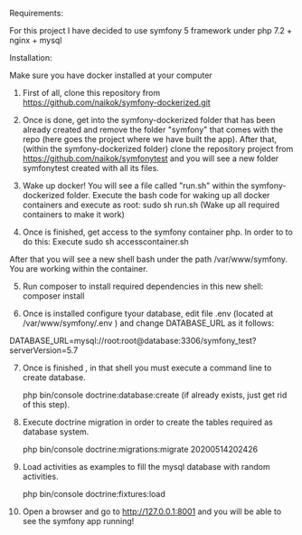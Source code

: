 Requirements:

For this project I have decided to use symfony 5 framework under php 7.2 + nginx + mysql

Installation:

Make sure you have docker installed at your computer

1) First of all, clone this repository from https://github.com/naikok/symfony-dockerized.git

2) Once is done, get into the symfony-dockerized folder that has been already created and remove the folder "symfony" that comes with the repo (here goes the project where we have built the app). After that, (within the symfony-dockerized folder) clone the repository project from https://github.com/naikok/symfonytest and you will see a new folder symfonytest created with all its files.

3) Wake up docker! You will see a file called "run.sh" within the symfony-dockerized folder. Execute the bash code for waking   up all docker containers and execute as root: sudo sh run.sh
  (Wake up all required containers to make it work)

4) Once is finished, get access to the symfony container php. In order to to do this:
   Execute sudo sh accesscontainer.sh 
    
After that you will see a new shell bash under the path /var/www/symfony. You are working within the container.

5) Run composer to install required dependencies in this new shell: composer install

6) Once is installed configure tyour database, edit file .env (located at /var/www/symfony/.env ) and change DATABASE_URL as it follows:

  DATABASE_URL=mysql://root:root@database:3306/symfony_test?serverVersion=5.7

7) Once is finished , in that shell you must execute a command line to create database.

   php bin/console doctrine:database:create (if already exists, just get rid of this step).
   
8) Execute doctrine migration in order to create the tables required as database system.

   php bin/console doctrine:migrations:migrate 20200514202426
    
9) Load activities as examples to fill the mysql database with random activities.

    php bin/console doctrine:fixtures:load 

10) Open a browser and go to http://127.0.0.1:8001 and you will be able to see the symfony app running!





